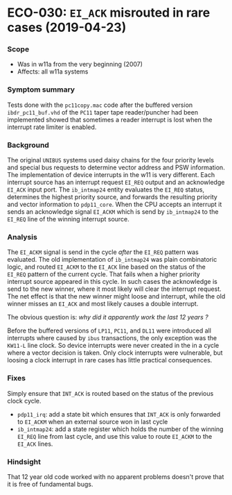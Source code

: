 # ECO-030:  `EI_ACK` misrouted in rare cases (2019-04-23)

### Scope
- Was in w11a from the very beginning (2007)
- Affects: all w11a systems

### Symptom summary
Tests done with the `pc11copy.mac` code after the buffered version
`ibdr_pc11_buf.vhd` of the `PC11` taper tape reader/puncher had been
implemented showed that sometimes a reader interrupt is lost when
the interrupt rate limiter is enabled.

### Background
The original `UNIBUS` systems used daisy chains for the four priority levels
and special bus requests to determine vector address and PSW information.
The implementation of device interrupts in the w11 is very different.
Each interrupt source has an interrupt request `EI_REQ` output and an
acknowledge `EI_ACK` input port.
The `ib_intmap24` entity evaluates the `EI_REQ` status, determines the
highest priority source, and forwards the resulting priority and vector
information to `pdp11_core`.
When the CPU accepts an interrupt it sends an acknowledge signal `EI_ACKM`
which is send by `ib_intmap24` to the `EI_REQ` line of the winning
interrupt source.

### Analysis
The `EI_ACKM` signal is send in the cycle _after_ the `EI_REQ` pattern was
evaluated. The old implementation of `ib_intmap24` was plain combinatoric
logic, and routed `EI_ACKM` to the `EI_ACK` line based on the status of
the `EI_REQ` pattern of the current cycle. That fails when a higher
priority interrupt source appeared in this cycle. In such cases the
acknowledge is send to the new winner, where it most likely will clear
the interrupt request. The net effect is that the new winner might loose
and interrupt, while the old winner misses an `EI_ACK` and most likely
causes a double interrupt.

The obvious question is: _why did it apparently work the last 12 years ?_

Before the buffered versions of `LP11`, `PC11`, and `DL11` were introduced
all interrupts where caused by `ibus` transactions, the only exception was
the `KW11-L` line clock. So device interrupts were never created in the in
a cycle where a vector decision is taken. Only clock interrupts were
vulnerable, but loosing a clock interrupt in rare cases has little practical
consequences.

### Fixes
Simply ensure that `INT_ACK` is routed based on the status of the previous
clock cycle.
- `pdp11_irq`: add a state bit which ensures that `INT_ACK` is only
   forwarded to `EI_ACKM` when an external source won in last cycle
- `ib_intmap24`: add a state register which holds the number of the winning
   `EI_REQ` line from last cycle, and use this value to route `EI_ACKM` to the
   `EI_ACK` lines.

### Hindsight
That 12 year old code worked with no apparent problems doesn't prove that
it is free of fundamental bugs.
